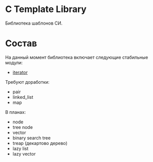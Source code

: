C Template Library
==================

Библиотека шаблонов СИ.

Состав
======

На данный момент библиотека включает следующие стабильные модули:
  - [iterator][]

Требуют доработки:
  - pair
  - linked_list
  - map

[iterator]: https://github.com/gysevvlad/CTL/blob/master/ITERATOR.md

В планах:
  - node
  - tree node
  - vector
  - binary search tree
  - treap (декартово дерево)
  - lazy list
  - lazy vector


